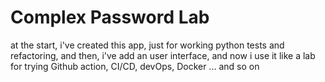 # Complex Password Lab

at the start, i've created this app, just for working python tests and 
refactoring, and then, i've add an user interface, and now i use it like a lab
for trying Github action, CI/CD, devOps, Docker ...
and so on